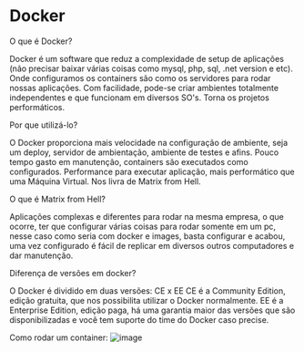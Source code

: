 # Docker

O que é Docker?

Docker é um software que reduz a complexidade de setup de aplicações (não precisar baixar várias coisas como mysql, php, sql, .net version e etc).
Onde configuramos os containers são como os servidores para rodar nossas aplicações.
Com facilidade, pode-se criar ambientes totalmente independentes e que funcionam em diversos SO's.
Torna os projetos performáticos.


Por que utilizá-lo?

O Docker proporciona mais velocidade na configuração de ambiente, seja um deploy, servidor de ambientação, ambiente de testes e afins.
Pouco tempo gasto em manutenção, containers são executados como configurados.
Performance para executar aplicação, mais performático que uma Máquina Virtual.
Nos livra de Matrix from Hell.


O que é Matrix from Hell?

Aplicações complexas e diferentes para rodar na mesma empresa, o que ocorre, ter que configurar várias coisas para rodar somente em um pc, nesse caso como seria com docker e images, basta configurar e acabou, uma vez configurado é fácil de replicar em diversos outros computadores e dar manutenção.


Diferença de versões em docker?

O Docker é dividido em duas versões: CE x EE
CE é a Community Edition, edição gratuita, que nos possibilita utilizar o Docker normalmente.
EE é a Enterprise Edition, edição paga, há uma garantia maior das versões que são disponibilizadas e você tem suporte do time do Docker caso precise.

Como rodar um container:
![image](https://github.com/PatrocksOficial/Docker/assets/87246660/7e13ea57-c2a1-46e7-9518-b9d0a1e99643)

